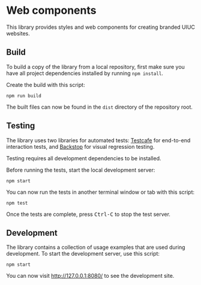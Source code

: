 # Web components



This library provides styles and web components for creating branded UIUC websites.

## Build

To build a copy of the library from a local repository, first make sure you have all project dependencies installed by running `npm install`.

Create the build with this script: 

````
npm run build
````

The built files can now be found in the `dist` directory of the repository root.

## Testing

The library uses two libraries for automated tests: [Testcafe](https://devexpress.github.io/testcafe/) for end-to-end interaction tests, and [Backstop](https://github.com/garris/BackstopJS) for visual regression testing.

Testing requires all development dependencies to be installed.

Before running the tests, start the local development server:

````
npm start
````

You can now run the tests in another terminal window or tab with this script: 

````
npm test
````

Once the tests are complete, press <kbd>Ctrl-C</kbd> to stop the test server. 

## Development

The library contains a collection of usage examples that are used during development. To start the development server, use this script:

````
npm start
````

You can now visit http://127.0.0.1:8080/ to see the development site.

